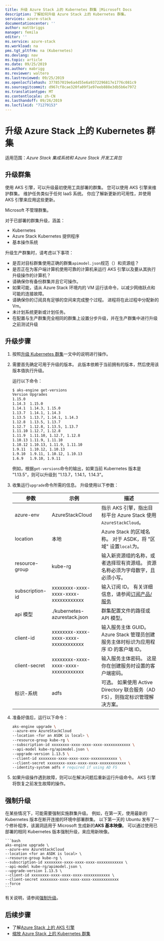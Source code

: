 ```yaml
---
title: 升级 Azure Stack 上的 Kubernetes 群集 |Microsoft Docs
description: 了解如何升级 Azure Stack 上的 Kubernetes 群集。
services: azure-stack
documentationcenter: ''
author: mattbriggs
manager: femila
editor: ''
ms.service: azure-stack
ms.workload: na
pms.tgt_pltfrm: na (Kubernetes)
ms.devlang: nav
ms.topic: article
ms.date: 09/25/2019
ms.author: mabrigg
ms.reviewer: waltero
ms.lastreviewed: 09/25/2019
ms.openlocfilehash: 377857019e6a4d55e6a9372296817e1776c081c9
ms.sourcegitcommit: d967cf8cae320fa09f1e97eeb888e3db5b6e7972
ms.translationtype: MT
ms.contentlocale: zh-CN
ms.lasthandoff: 09/26/2019
ms.locfileid: "71279153"
---
```

# <a name="upgrade-a-kubernetes-cluster-on-azure-stack"></a>升级 Azure Stack 上的 Kubernetes 群集

适用范围：*Azure Stack 集成系统和 Azure Stack 开发工具包*

## <a name="upgrade-a-cluster"></a>升级群集

使用 AKS 引擎，可以升级最初使用工具部署的群集。 您可以使用 AKS 引擎来维护群集。 维护任务类似于任何 IaaS 系统。 你应了解新更新的可用性，并使用 AKS 引擎来应用这些更新。

Microsoft 不管理群集。

对于已部署的群集升级，涵盖：

-   Kubernetes
-   Azure Stack Kubernetes 提供程序
-   基本操作系统

升级生产群集时，请考虑以下事项：

-   是否对目标群集使用正确的群集`apimodel.json`规范（）和资源组？
-   是否正在为客户端计算机使用可靠的计算机来运行 AKS 引擎以及要从其执行升级操作的计算机？
-   请确保你有备份群集并且它可操作。
-   如果可能，请从 Azure Stack 环境内的 VM 运行该命令，以减少网络跃点和可能的连接故障。
-   请确保你的订阅具有足够的空间来完成整个过程。 进程将在此过程中分配新的 Vm。
-   未计划系统更新或计划任务。
-   在配置与生产群集完全相同的群集上设置分步升级，并在生产群集中进行升级之前测试升级

## <a name="steps-to-upgrade"></a>升级步骤

1. 按照[升级 Kubernetes 群集](https://github.com/Azure/aks-engine/blob/master/docs/topics/upgrade.md)一文中的说明进行操作。 
2. 需要首先确定可用于升级的版本。 此版本依赖于当前拥有的版本，然后使用该版本值执行升级。

    运行以下命令：

    ```bash  
    $ aks-engine get-versions
    Version Upgrades
    1.15.0
    1.14.3  1.15.0
    1.14.1  1.14.3, 1.15.0
    1.13.7  1.14.1, 1.14.3
    1.13.5  1.13.7, 1.14.1, 1.14.3
    1.12.8  1.13.5, 1.13.7
    1.12.7  1.12.8, 1.13.5, 1.13.7
    1.11.10 1.12.7, 1.12.8
    1.11.9  1.11.10, 1.12.7, 1.12.8
    1.10.13 1.11.9, 1.11.10
    1.10.12 1.10.13, 1.11.9, 1.11.10
    1.9.11  1.10.12, 1.10.13
    1.9.10  1.9.11, 1.10.12, 1.10.13
    1.6.9   1.9.10, 1.9.11
    ```

    例如，根据`get-versions`命令的输出，如果当前 Kubernetes 版本是 "1.13.5"，则可以升级到 "1.13.7，1.14.1，1.14.3"。

3. 收集运行`upgrade`命令所需的信息。 升级使用以下参数：

    | 参数 | 示例 | 描述 |
    | --- | --- | --- |
    | azure-env | AzureStackCloud | 指示 AKS 引擎，指出目标平台 Azure Stack 使用`AzureStackCloud`。 |
    | location | 本地 | Azure Stack 的区域名称。 对于 ASDK，将 "区域" 设置`local`为。 |
    | resource-group | kube-rg | 输入新资源组的名称，或者选择现有资源组。 资源名称必须为字母数字，且必须小写。 |
    | subscription-id | xxxxxxxx-xxxx-xxxx-xxxx-xxxxxxxxxxxx | 输入订阅 ID。 有关详细信息，请参阅[订阅产品/服务](https://docs.microsoft.com/azure-stack/user/azure-stack-subscribe-services#subscribe-to-an-offer) |
    | api 模型 | ./kubernetes-azurestack.json | 群集配置文件的路径或 API 模型。 |
    | client-id | xxxxxxxx-xxxx-xxxx-xxxx-xxxxxxxxxxxx | 输入服务主体 GUID。 Azure Stack 管理员创建服务主体时标识为应用程序 ID 的客户端 ID。 |
    | client-secret | xxxxxxxx-xxxx-xxxx-xxxx-xxxxxxxxxxxx | 输入服务主体密码。 这是你在创建服务时设置的客户端密码。 |
    | 标识-系统 | adfs | 可选。 如果使用 Active Directory 联合服务（AD FS），则指定标识管理解决方案。 |

4. 准备好值后，运行以下命令：

    ```bash  
    aks-engine upgrade \
    --azure-env AzureStackCloud   
    --location <for an ASDK is local> \
    --resource-group kube-rg \
    --subscription-id xxxxxxxx-xxxx-xxxx-xxxx-xxxxxxxxxxxx \
    --api-model kube-rg/apimodel.json \
    --upgrade-version 1.13.5 \
    --client-id xxxxxxxx-xxxx-xxxx-xxxx-xxxxxxxxxxxx \
    --client-secret xxxxxxxx-xxxx-xxxx-xxxx-xxxxxxxxxxxx \
    --identity-system adfs # required if using AD FS
    ```

5.  如果升级操作遇到故障，则可以在解决问题后重新运行升级命令。 AKS 引擎将恢复之前发生故障的操作。

## <a name="forcing-an-upgrade"></a>强制升级

在某些情况下，可能需要强制实施群集升级。 例如，在第一天，使用最新的 Kubernetes 版本在断开连接的环境中部署群集。 以下第一天的 Ubuntu 发布了一个修补程序，该漏洞适用于 Microsoft 生成新的**AKS 基本映像**。 可以通过使用已部署的相同 Kubernetes 版本强制升级，来应用新映像。

    ```bash  
    aks-engine upgrade \
    --azure-env AzureStackCloud   
    --location <for an ASDK is local> \
    --resource-group kube-rg \
    --subscription-id xxxxxxxx-xxxx-xxxx-xxxx-xxxxxxxxxxxx \
    --api-model kube-rg/apimodel.json \
    --upgrade-version 1.13.5 \
    --client-id xxxxxxxx-xxxx-xxxx-xxxx-xxxxxxxxxxxx \
    --client-secret xxxxxxxx-xxxx-xxxx-xxxx-xxxxxxxxxxxx
    --force
    ```

有关说明，请参阅[强制升级](https://github.com/Azure/aks-engine/blob/master/docs/topics/upgrade.md#force-upgrade)。

## <a name="next-steps"></a>后续步骤

- 了解[Azure Stack 上的 AKS 引擎](azure-stack-kubernetes-aks-engine-overview.md)
- [缩放 Azure Stack 上的 Kubernetes 群集](azure-stack-kubernetes-aks-engine-scale.md)